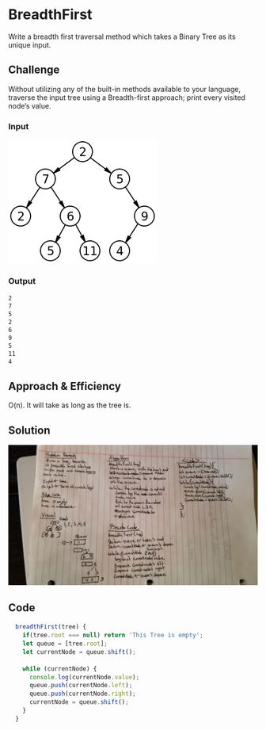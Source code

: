 # BreadthFirst
Write a breadth first traversal method which takes a Binary Tree as its unique input. 

## Challenge
Without utilizing any of the built-in methods available to your language, traverse the input tree using a Breadth-first approach; print every visited node’s value.

### Input
![](./assets/breadthFirstSample.png)
### Output
```
2
7
5
2
6
9
5
11
4
```

## Approach & Efficiency
O(n). It will take as long as the tree is.

## Solution
![](./assets/breadthFirst.jpg)

## Code
```Javascript
  breadthFirst(tree) {
    if(tree.root === null) return 'This Tree is empty';
    let queue = [tree.root];
    let currentNode = queue.shift();

    while (currentNode) {
      console.log(currentNode.value);
      queue.push(currentNode.left);
      queue.push(currentNode.right);
      currentNode = queue.shift();
    }
  }
```